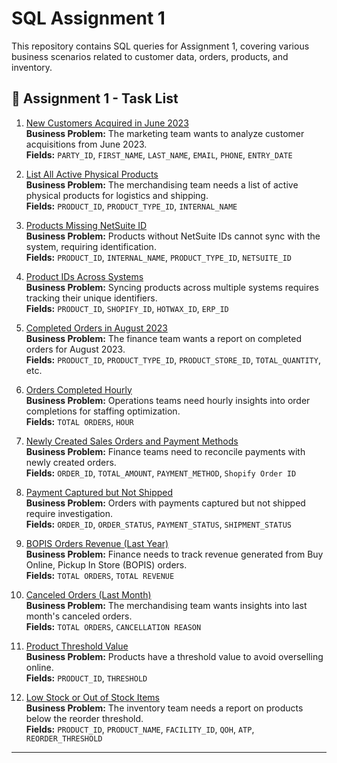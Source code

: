 # SQL Assignment 1

This repository contains SQL queries for Assignment 1, covering various business scenarios related to customer data, orders, products, and inventory.

## 📂 Assignment 1 - Task List

1. [New Customers Acquired in June 2023](Assignment-1/task1.sql)  
   **Business Problem:** The marketing team wants to analyze customer acquisitions from June 2023.  
   **Fields:** `PARTY_ID`, `FIRST_NAME`, `LAST_NAME`, `EMAIL`, `PHONE`, `ENTRY_DATE`

2. [List All Active Physical Products](Assignment-1/task2.sql)  
   **Business Problem:** The merchandising team needs a list of active physical products for logistics and shipping.  
   **Fields:** `PRODUCT_ID`, `PRODUCT_TYPE_ID`, `INTERNAL_NAME`

3. [Products Missing NetSuite ID](Assignment-1/task3.sql)  
   **Business Problem:** Products without NetSuite IDs cannot sync with the system, requiring identification.  
   **Fields:** `PRODUCT_ID`, `INTERNAL_NAME`, `PRODUCT_TYPE_ID`, `NETSUITE_ID`

4. [Product IDs Across Systems](Assignment-1/task4.sql)  
   **Business Problem:** Syncing products across multiple systems requires tracking their unique identifiers.  
   **Fields:** `PRODUCT_ID`, `SHOPIFY_ID`, `HOTWAX_ID`, `ERP_ID`

5. [Completed Orders in August 2023](Assignment-1/task5.sql)  
   **Business Problem:** The finance team wants a report on completed orders for August 2023.  
   **Fields:** `PRODUCT_ID`, `PRODUCT_TYPE_ID`, `PRODUCT_STORE_ID`, `TOTAL_QUANTITY`, etc.

6. [Orders Completed Hourly](Assignment-1/task6.sql)  
   **Business Problem:** Operations teams need hourly insights into order completions for staffing optimization.  
   **Fields:** `TOTAL ORDERS`, `HOUR`

7. [Newly Created Sales Orders and Payment Methods](Assignment-1/task7.sql)  
   **Business Problem:** Finance teams need to reconcile payments with newly created orders.  
   **Fields:** `ORDER_ID`, `TOTAL_AMOUNT`, `PAYMENT_METHOD`, `Shopify Order ID`

8. [Payment Captured but Not Shipped](Assignment-1/task8.sql)  
   **Business Problem:** Orders with payments captured but not shipped require investigation.  
   **Fields:** `ORDER_ID`, `ORDER_STATUS`, `PAYMENT_STATUS`, `SHIPMENT_STATUS`

9. [BOPIS Orders Revenue (Last Year)](Assignment-1/task9.sql)  
   **Business Problem:** Finance needs to track revenue generated from Buy Online, Pickup In Store (BOPIS) orders.  
   **Fields:** `TOTAL ORDERS`, `TOTAL REVENUE`

10. [Canceled Orders (Last Month)](Assignment-1/task10.sql)  
    **Business Problem:** The merchandising team wants insights into last month's canceled orders.  
    **Fields:** `TOTAL ORDERS`, `CANCELLATION REASON`

11. [Product Threshold Value](Assignment-1/task11.sql)  
    **Business Problem:** Products have a threshold value to avoid overselling online.  
    **Fields:** `PRODUCT_ID`, `THRESHOLD`

12. [Low Stock or Out of Stock Items](Assignment-1/task12.sql)  
    **Business Problem:** The inventory team needs a report on products below the reorder threshold.  
    **Fields:** `PRODUCT_ID`, `PRODUCT_NAME`, `FACILITY_ID`, `QOH`, `ATP`, `REORDER_THRESHOLD`

---
